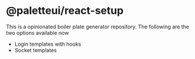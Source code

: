 # @paletteui/react-setup

This is a opinionated boiler plate generator repository. The following are the two options available now

- Login templates with hooks
- Socket templates
